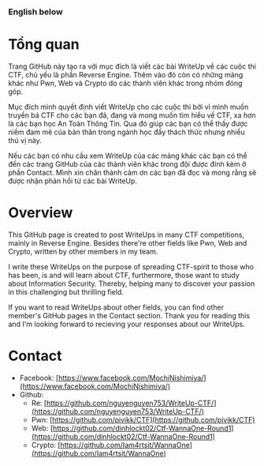 ### English below

# Tổng quan
Trang GitHub này tạo ra với mục đích là viết các bài WriteUp về các cuộc thi CTF, chủ yếu là phần Reverse Engine. Thêm vào đó còn có những mảng khác như Pwn, Web và Crypto do các thành viên khác trong nhóm đóng góp.  

Mục đích mình quyết định viết WriteUp cho các cuộc thi bởi vì mình muốn truyền bá CTF cho các bạn đã, đang và mong muốn tìm hiểu về CTF, xa hơn là các bạn học An Toàn Thông Tin. Qua đó giúp các bạn có thể thấy được niềm đam mê của bản thân trong ngành học đầy thách thức nhưng nhiều thú vị này.

Nếu các bạn có nhu cầu xem WriteUp của các mảng khác các bạn có thể đến các trang GitHub của các thành viên khác trong đội được đính kèm ở phần Contact. Mình xin chân thành cảm ơn các bạn đã đọc và mong rằng sẽ được nhận phản hồi từ các bài WriteUp.

# Overview
This GitHub page is created to post WriteUps in many CTF competitions, mainly in Reverse Engine. Besides there're other fields like Pwn, Web and Crypto, written by other members in my team.

I write these WriteUps on the purpose of spreading CTF-spirit to those who has been, is and will learn about CTF, furthermore, those want to study about Information Security. Thereby, helping many to discover your passion in this challenging but thrilling field.

If you want to read WriteUps about other fields, you can find other member's GitHub pages in the Contact section. Thank you for reading this and I'm looking forward to recieving your responses about our WriteUps.

# Contact
- Facebook: [https://www.facebook.com/MochiNishimiya/](https://www.facebook.com/MochiNishimiya/)
- Github:
  - Re: [https://github.com/nguyenguyen753/WriteUp-CTF/](https://github.com/nguyenguyen753/WriteUp-CTF/)
  - Pwn: [https://github.com/pivikk/CTF](https://github.com/pivikk/CTF)
  - Web: [https://github.com/dinhlockt02/Ctf-WannaOne-Round1](https://github.com/dinhlockt02/Ctf-WannaOne-Round1)
  - Crypto: [https://github.com/Iam4rtsit/WannaOne](https://github.com/Iam4rtsit/WannaOne)
